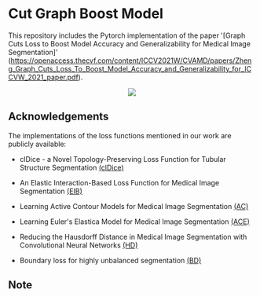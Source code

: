 # Cut Graph Boost Model

This repository includes the Pytorch implementation of the paper '[Graph Cuts Loss to Boost Model Accuracy and Generalizability for Medical Image Segmentation]' (https://openaccess.thecvf.com/content/ICCV2021W/CVAMD/papers/Zheng_Graph_Cuts_Loss_To_Boost_Model_Accuracy_and_Generalizability_for_ICCVW_2021_paper.pdf).

<p align="center">
  <img src="./graph_cuts_loss.png">
</p>

## Acknowledgements

The implementations of the loss functions mentioned in our work are publicly available:

- clDice - a Novel Topology-Preserving Loss Function for Tubular Structure Segmentation [(clDice)](https://github.com/jocpae/clDice) 

- An Elastic Interaction-Based Loss Function for Medical Image Segmentation [(EIB)](https://github.com/charrywhite/elastic_interaction_based_loss) 

- Learning Active Contour Models for Medical Image Segmentation [(AC)](https://github.com/xuuuuuuchen/Active-Contour-Loss)

- Learning Euler's Elastica Model for Medical Image Segmentation [(ACE)](https://github.com/HiLab-git/ACELoss) 

- Reducing the Hausdorff Distance in Medical Image Segmentation with Convolutional Neural Networks [(HD)](https://github.com/JunMa11/SegWithDistMap/blob/5a67153bc730eb82de396ef63f57594f558e23cd/code/train_LA_HD.py#L106) 

- Boundary loss for highly unbalanced segmentation [(BD)](https://github.com/LIVIAETS/boundary-loss)

## Note

